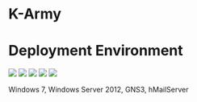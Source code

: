 # K-Army

<h1>Deployment Environment</h1>
<img src="https://img.shields.io/badge/windows-0078D4?style=for-the-badge&logo=windows&logoColor=white">
<img src="https://img.shields.io/badge/cisco-1BA0D7?style=for-the-badge&logo=cisco&logoColor=white">
<img src="https://img.shields.io/badge/mysql-4479A1?style=for-the-badge&logo=mysql&logoColor=white">
<img src="https://img.shields.io/badge/vmware-607078?style=for-the-badge&logo=vmware&logoColor=white">
<img src="https://img.shields.io/badge/thunderbird-0A84FF?style=for-the-badge&logo=thunderbird&logoColor=white">

Windows 7, Windows Server 2012, GNS3, hMailServer
